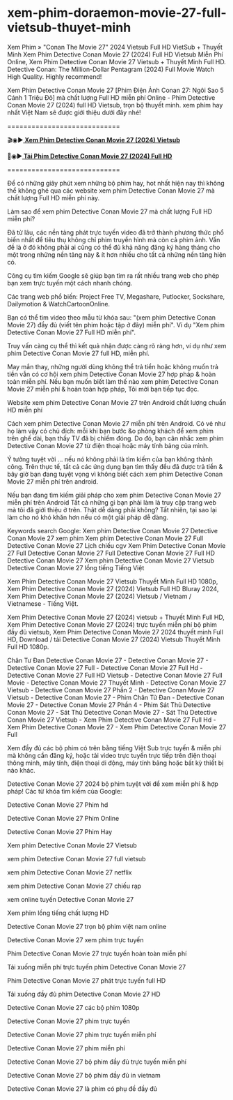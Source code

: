 # xem-phim-doraemon-movie-27-full-vietsub-thuyet-minh
Xem Phim » "Conan The Movie 27" 2024 Vietsub Full HD VietSub + Thuyết Minh
Xem Phim Detective Conan Movie 27 (2024) Full HD Vietsub Miễn Phí Online, Xem Phim Detective Conan Movie 27 Vietsub + Thuyết Minh Full HD. Detective Conan: The Million-Dollar Pentagram (2024) Full Movie Watch High Quality. Highly recommend!

Xem Phim Detective Conan Movie 27 [Phim Điện Ảnh Conan 27: Ngôi Sao 5 Cánh 1 Triệu Đô] mà chất lượng Full HD miễn phí Online - Phim Detective Conan Movie 27 (2024) full HD Vietsub, trọn bộ thuyết minh. xem phim hay nhất Việt Nam sẽ được giới thiệu dưới đây nhé!

============================

🎬◉▶️<b><a href="https://hhchina.app/thong-tin-phim/conan-the-movie-27-ngoi-sao-nam-canh-trieu-do.html"> Xem Phim Detective Conan Movie 27 (2024) Vietsub</a></b>

📁◉▶️<b><a href="https://hhchina.app/thong-tin-phim/conan-the-movie-27-ngoi-sao-nam-canh-trieu-do.html"> Tải Phim Detective Conan Movie 27 (2024) Full HD</a></b>

============================

Để có những giây phút xem những bộ phim hay, hot nhất hiện nay thì không thể không ghé qua các website xem phim Detective Conan Movie 27 mà chất lượng Full HD miễn phí này.

Làm sao để xem phim Detective Conan Movie 27 mà chất lượng Full HD miễn phí?

Đã từ lâu, các nền tảng phát trực tuyến video đã trở thành phương thức phổ biến nhất để tiêu thụ không chỉ phim truyền hình mà còn cả phim ảnh. Vấn đề là ở đó không phải ai cũng có thể đủ khả năng đăng ký hàng tháng cho một trong những nền tảng này & ít hơn nhiều cho tất cả những nền tảng hiện có.

Công cụ tìm kiếm Google sẽ giúp bạn tìm ra rất nhiều trang web cho phép bạn xem trực tuyến một cách nhanh chóng.

Các trang web phổ biến: Project Free TV, Megashare, Putlocker, Sockshare, Dailymotion & WatchCartoonOnline.

Bạn có thể tìm video theo mẫu từ khóa sau: "(xem phim Detective Conan Movie 27) đầy đủ (viết tên phim hoặc tập ở đây) miễn phí". Ví dụ "Xem phim Detective Conan Movie 27 Full HD miễn phí".

Truy vấn càng cụ thể thì kết quả nhận được càng rõ ràng hơn, ví dụ như xem phim Detective Conan Movie 27 full HD, miễn phí.

May mắn thay, những người dùng không thể trả tiền hoặc không muốn trả tiền vẫn có cơ hội xem phim Detective Conan Movie 27 hợp pháp & hoàn toàn miễn phí. Nếu bạn muốn biết làm thế nào xem phim Detective Conan Movie 27 miễn phí & hoàn toàn hợp pháp, Tôi mời bạn tiếp tục đọc.

Website xem phim Detective Conan Movie 27 trên Android chất lượng chuẩn HD miễn phí

Cách xem phim Detective Conan Movie 27 miễn phí trên Android. Có vẻ như họ làm vậy có chủ đích: mỗi khi bạn bước &o phòng khách để xem phim trên ghế dài, bạn thấy TV đã bị chiếm đóng. Do đó, bạn cân nhắc xem phim Detective Conan Movie 27 từ điện thoại hoặc máy tính bảng của mình.

Ý tưởng tuyệt vời ... nếu nó không phải là tìm kiếm của bạn không thành công. Trên thực tế, tất cả các ứng dụng bạn tìm thấy đều đã được trả tiền & bây giờ bạn đang tuyệt vọng vì không biết cách xem phim Detective Conan Movie 27 miễn phí trên android.

Nếu bạn đang tìm kiếm giải pháp cho xem phim Detective Conan Movie 27 miễn phí trên Android Tất cả những gì bạn phải làm là truy cập trang web mà tôi đã giới thiệu ở trên. Thật dễ dàng phải không? Tất nhiên, tại sao lại làm cho nó khó khăn hơn nếu có một giải pháp dễ dàng.

Keywords search Google: Xem phim Detective Conan Movie 27 Detective Conan Movie 27 xem phim Xem phim Detective Conan Movie 27 Full Detective Conan Movie 27 Lịch chiếu cgv Xem Phim Detective Conan Movie 27 Full Detective Conan Movie 27 Full Detective Conan Movie 27 Full HD Detective Conan Movie 27 Xem phim Detective Conan Movie 27 Vietsub Detective Conan Movie 27 lồng tiếng Tiếng Việt

Xem Phim Detective Conan Movie 27 Vietsub Thuyết Minh Full HD 1080p, Xem Phim Detective Conan Movie 27 (2024) Vietsub Full HD Bluray 2024, Xem Phim Detective Conan Movie 27 (2024) Vietsub / Vietnam / Vietnamese - Tiếng Việt.

Xem Phim Detective Conan Movie 27 (2024) vietsub + Thuyết Minh Full HD, Xem Phim Detective Conan Movie 27 (2024) trực tuyến miễn phí bộ phim đầy đủ vietsub, Xem Phim Detective Conan Movie 27 2024 thuyết minh Full HD, Download / tải Detective Conan Movie 27 (2024) Vietsub Thuyết Minh Full HD 1080p.

Chân Tư Đan Detective Conan Movie 27 - Detective Conan Movie 27 - Detective Conan Movie 27 Full - Detective Conan Movie 27 Full Hd - Detective Conan Movie 27 Full HD Vietsub - Detective Conan Movie 27 Full Movie - Detective Conan Movie 27 Thuyết Minh - Detective Conan Movie 27 Vietsub - Detective Conan Movie 27 Phần 2 - Detective Conan Movie 27 Vietsub - Detective Conan Movie 27 - Phim Chân Tử Đan - Detective Conan Movie 27 - Detective Conan Movie 27 Phần 4 - Phim Sát Thủ Detective Conan Movie 27 - Sát Thủ Detective Conan Movie 27 - Sát Thủ Detective Conan Movie 27 Vietsub - Xem Phim Detective Conan Movie 27 Full Hd - Xem Phim Detective Conan Movie 27 - Xem Phim Detective Conan Movie 27 Full


Xem đầy đủ các bộ phim có trên bằng tiếng Việt Sub trực tuyến & miễn phí mà không cần đăng ký, hoặc tải video trực tuyến trực tiếp trên điện thoại thông minh, máy tính, điện thoại di động, máy tính bảng hoặc bất kỳ thiết bị nào khác.

Detective Conan Movie 27 2024 bộ phim tuyệt vời để xem miễn phí & hợp pháp!
Các từ khóa tìm kiếm của Google:

Detective Conan Movie 27 Phim hd

Detective Conan Movie 27 Phim Online

Detective Conan Movie 27 Phim Hay

Xem phim Detective Conan Movie 27 Vietsub

xem phim Detective Conan Movie 27 full vietsub

xem phim Detective Conan Movie 27 netflix

xem phim Detective Conan Movie 27 chiếu rạp

xem online tuyến Detective Conan Movie 27

Xem phim lồng tiếng chất lượng HD

Detective Conan Movie 27 trọn bộ phim việt nam online

Detective Conan Movie 27 xem phim trực tuyến

Phim Detective Conan Movie 27 trực tuyến hoàn toàn miễn phí

Tải xuống miễn phí trực tuyến phim Detective Conan Movie 27

Phim Detective Conan Movie 27 phát trực tuyến full HD

Tải xuống đầy đủ phim Detective Conan Movie 27 HD

Detective Conan Movie 27 các bộ phim 1080p

Detective Conan Movie 27 phim trực tuyến

Detective Conan Movie 27 phim trực tuyến miễn phí

Detective Conan Movie 27 phim miễn phí

Detective Conan Movie 27 bộ phim đầy đủ trực tuyến miễn phí

Detective Conan Movie 27 bộ phim đầy đủ in vietnam

Detective Conan Movie 27 là phim có phụ đề đầy đủ
